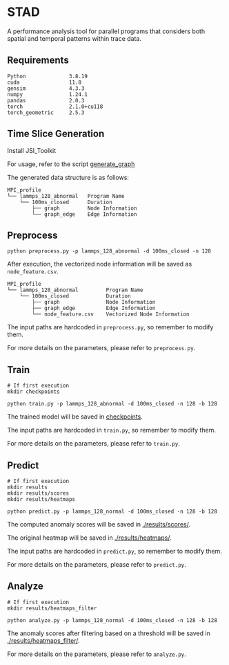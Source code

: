 # STAD
A performance analysis tool for parallel programs that considers both spatial and temporal patterns within trace data.

## Requirements

```
Python              3.8.19
cuda                11.8
gensim              4.3.3
numpy               1.24.1
pandas              2.0.3
torch               2.1.0+cu118
torch_geometric     2.5.3
```

## Time Slice Generation

Install JSI_Toolkit

For usage, refer to the script [generate_graph](./scripts/generate_graph.sh)

The generated data structure is as follows:

```
MPI_profile
└── lammps_128_abnormal   Program Name
    └── 100ms_closed      Duration
        ├── graph         Node Information
        └── graph_edge    Edge Information
```

## Preprocess

```
python preprocess.py -p lammps_128_abnormal -d 100ms_closed -n 128
```

After execution, the vectorized node information will be saved as `node_feature.csv`.

```
MPI_profile
└── lammps_128_abnormal         Program Name
    └── 100ms_closed            Duration
        ├── graph               Node Information
        ├── graph_edge          Edge Information
        └── node_feature.csv    Vectorized Node Information
```

The input paths are hardcoded in `preprocess.py`, so remember to modify them.

For more details on the parameters, please refer to `preprocess.py`.

## Train

```
# If first execution 
mkdir checkpoints

python train.py -p lammps_128_abnormal -d 100ms_closed -n 128 -b 128
```

The trained model will be saved in [checkpoints](./checkpoints/).

The input paths are hardcoded in `train.py`, so remember to modify them.

For more details on the parameters, please refer to `train.py`.

## Predict

```
# If first execution 
mkdir results
mkdir results/scores
mkdir results/heatmaps

python predict.py -p lammps_128_normal -d 100ms_closed -n 128 -b 128
```

The computed anomaly scores will be saved in [./results/scores/](./results/scores/).

The original heatmap will be saved in [./results/heatmaps/](./results/heatmaps/).

The input paths are hardcoded in `predict.py`, so remember to modify them.

For more details on the parameters, please refer to `predict.py`.

## Analyze

```
# If first execution 
mkdir results/heatmaps_filter

python analyze.py -p lammps_128_normal -d 100ms_closed -n 128 -b 128
```

The anomaly scores after filtering based on a threshold will be saved in [./results/heatmaps_filter/](./results/heatmaps_filter/).

For more details on the parameters, please refer to `analyze.py`.
